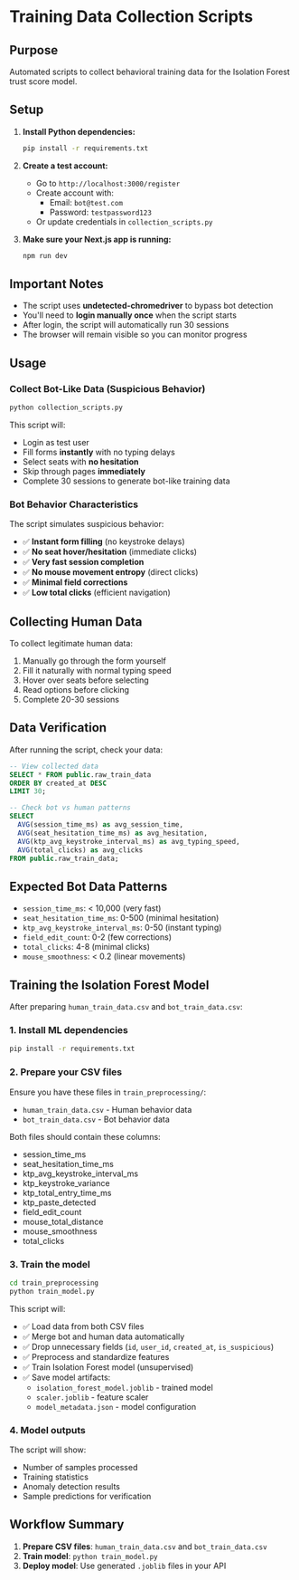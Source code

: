 # Training Data Collection Scripts

## Purpose
Automated scripts to collect behavioral training data for the Isolation Forest trust score model.

## Setup

1. **Install Python dependencies:**
   ```bash
   pip install -r requirements.txt
   ```

2. **Create a test account:**
   - Go to `http://localhost:3000/register`
   - Create account with:
     - Email: `bot@test.com`
     - Password: `testpassword123`
   - Or update credentials in `collection_scripts.py`

3. **Make sure your Next.js app is running:**
   ```bash
   npm run dev
   ```

## Important Notes

- The script uses **undetected-chromedriver** to bypass bot detection
- You'll need to **login manually once** when the script starts
- After login, the script will automatically run 30 sessions
- The browser will remain visible so you can monitor progress

## Usage

### Collect Bot-Like Data (Suspicious Behavior)
```bash
python collection_scripts.py
```

This script will:
- Login as test user
- Fill forms **instantly** with no typing delays
- Select seats with **no hesitation**
- Skip through pages **immediately**
- Complete 30 sessions to generate bot-like training data

### Bot Behavior Characteristics
The script simulates suspicious behavior:
- ✅ **Instant form filling** (no keystroke delays)
- ✅ **No seat hover/hesitation** (immediate clicks)
- ✅ **Very fast session completion**
- ✅ **No mouse movement entropy** (direct clicks)
- ✅ **Minimal field corrections**
- ✅ **Low total clicks** (efficient navigation)

## Collecting Human Data

To collect legitimate human data:
1. Manually go through the form yourself
2. Fill it naturally with normal typing speed
3. Hover over seats before selecting
4. Read options before clicking
5. Complete 20-30 sessions

## Data Verification

After running the script, check your data:

```sql
-- View collected data
SELECT * FROM public.raw_train_data
ORDER BY created_at DESC
LIMIT 30;

-- Check bot vs human patterns
SELECT
  AVG(session_time_ms) as avg_session_time,
  AVG(seat_hesitation_time_ms) as avg_hesitation,
  AVG(ktp_avg_keystroke_interval_ms) as avg_typing_speed,
  AVG(total_clicks) as avg_clicks
FROM public.raw_train_data;
```

## Expected Bot Data Patterns
- `session_time_ms`: < 10,000 (very fast)
- `seat_hesitation_time_ms`: 0-500 (minimal hesitation)
- `ktp_avg_keystroke_interval_ms`: 0-50 (instant typing)
- `field_edit_count`: 0-2 (few corrections)
- `total_clicks`: 4-8 (minimal clicks)
- `mouse_smoothness`: < 0.2 (linear movements)

## Training the Isolation Forest Model

After preparing `human_train_data.csv` and `bot_train_data.csv`:

### 1. Install ML dependencies
```bash
pip install -r requirements.txt
```

### 2. Prepare your CSV files
Ensure you have these files in `train_preprocessing/`:
- `human_train_data.csv` - Human behavior data
- `bot_train_data.csv` - Bot behavior data

Both files should contain these columns:
- session_time_ms
- seat_hesitation_time_ms
- ktp_avg_keystroke_interval_ms
- ktp_keystroke_variance
- ktp_total_entry_time_ms
- ktp_paste_detected
- field_edit_count
- mouse_total_distance
- mouse_smoothness
- total_clicks

### 3. Train the model
```bash
cd train_preprocessing
python train_model.py
```

This script will:
- ✅ Load data from both CSV files
- ✅ Merge bot and human data automatically
- ✅ Drop unnecessary fields (`id`, `user_id`, `created_at`, `is_suspicious`)
- ✅ Preprocess and standardize features
- ✅ Train Isolation Forest model (unsupervised)
- ✅ Save model artifacts:
  - `isolation_forest_model.joblib` - trained model
  - `scaler.joblib` - feature scaler
  - `model_metadata.json` - model configuration

### 4. Model outputs
The script will show:
- Number of samples processed
- Training statistics
- Anomaly detection results
- Sample predictions for verification

## Workflow Summary

1. **Prepare CSV files**: `human_train_data.csv` and `bot_train_data.csv`
2. **Train model**: `python train_model.py`
3. **Deploy model**: Use generated `.joblib` files in your API
